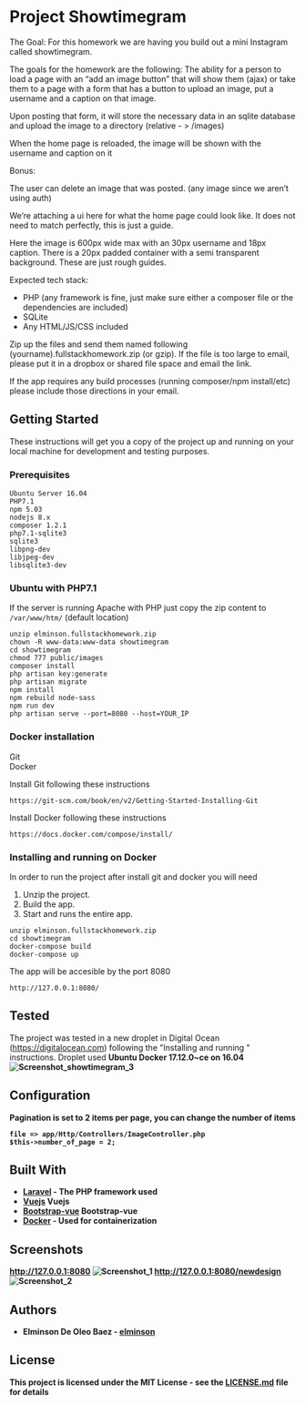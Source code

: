 # Project Showtimegram 

The Goal:
For this homework we are having you build out a mini Instagram called showtimegram.

The goals for the homework are the following:
The ability for a person to load a page with an “add an image button” that will show them (ajax) or take them to a page with a form that has a button to upload an image, put a username and a caption on that image.

Upon posting that form, it will store the necessary data in an sqlite database and upload the image to a directory (relative - > /images)

When the home page is reloaded, the image will be shown with the username and caption on it

Bonus:

The user can delete an image that was posted. (any image since we aren’t using auth)

We’re attaching a ui here for what the home page could look like. It does not need to match perfectly, this is just a guide.

Here the image is 600px wide max with an 30px username and 18px caption. There is a 20px padded container with a semi transparent background.
These are just rough guides.

Expected tech stack:
* PHP (any framework is fine, just make sure either a composer file or the dependencies are included)
* SQLite
* Any HTML/JS/CSS included

Zip up the files and send them named following (yourname).fullstackhomework.zip (or gzip). If the file is too large to email, please put it in a dropbox or shared file space and email the link.

If the app requires any build processes (running composer/npm install/etc) please include those directions in your email.

## Getting Started
These instructions will get you a copy of the project up and running on your local machine for development and testing purposes.

### Prerequisites
```
Ubuntu Server 16.04
PHP7.1
npm 5.03
nodejs 8.x
composer 1.2.1
php7.1-sqlite3
sqlite3
libpng-dev
libjpeg-dev
libsqlite3-dev
```

### Ubuntu with PHP7.1
If the server is running Apache with PHP just copy the zip content to `/var/www/htm/` (default location) 
```
unzip elminson.fullstackhomework.zip
chown -R www-data:www-data showtimegram
cd showtimegram
chmod 777 public/images
composer install
php artisan key:generate
php artisan migrate
npm install
npm rebuild node-sass
npm run dev
php artisan serve --port=8080 --host=YOUR_IP
````

### Docker installation
Git <Br>
Docker<br>

Install Git following these instructions 
```
https://git-scm.com/book/en/v2/Getting-Started-Installing-Git
```
Install Docker following these instructions 
```
https://docs.docker.com/compose/install/
```

### Installing and running on Docker
In order to run the project after install git and docker you will need
1) Unzip the project.
2) Build the app.
3) Start and runs the entire app.
```
unzip elminson.fullstackhomework.zip
cd showtimegram
docker-compose build
docker-compose up
```
The app will be accesible by the port 8080 
```
http://127.0.0.1:8080/
```
## Tested
The project was tested in a new droplet in Digital Ocean (https://digitalocean.com) following the "Installing and running
" instructions. Droplet used <b>Ubuntu Docker 17.12.0~ce on 16.04 <b>
![Screenshot_showtimegram_3](https://github.com/elminson/showtimegram/blob/master/Screenshot_showtimegram_3.png)

## Configuration 
Pagination is set to 2 items per page, you can change the number of items 
```
file => app/Http/Controllers/ImageController.php
$this->number_of_page = 2;
```

## Built With

* [Laravel](https://laravel.com/) - The PHP framework used
* [Vuejs](https://vuejs.org) Vuejs
* [Bootstrap-vue](https://bootstrap-vue.js.org/) Bootstrap-vue
* [Docker](https://docker.com) - Used for containerization

## Screenshots
http://127.0.0.1:8080
![Screenshot_1](https://github.com/elminson/showtimegram/blob/master/Screenshot_showtimegram.png)
http://127.0.0.1:8080/newdesign
![Screenshot_2](https://github.com/elminson/showtimegram/blob/master/Screenshot_15_new.png)

## Authors

* **Elminson De Oleo Baez** - [elminson](https://github.com/elminson)

## License

This project is licensed under the MIT License - see the [LICENSE.md](LICENSE.md) file for details
